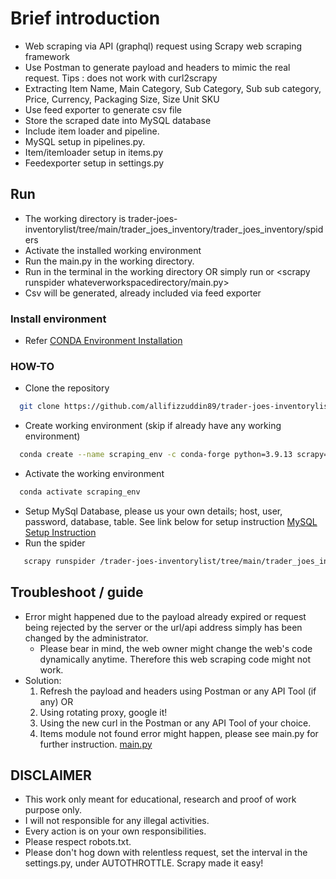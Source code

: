# Brief introduction
- Web scraping via API (graphql) request using Scrapy web scraping framework
- Use Postman to generate payload and headers to mimic the real request. Tips : does not work with curl2scrapy
- Extracting Item Name, Main Category, Sub Category, Sub sub category, Price, Currency, Packaging Size, Size Unit SKU
- Use feed exporter to generate csv file
- Store the scraped date into MySQL database
- Include item loader and pipeline.
- MySQL setup in pipelines.py.
- Item/itemloader setup in items.py
- Feedexporter setup in settings.py

## Run
- The working directory is trader-joes-inventorylist/tree/main/trader_joes_inventory/trader_joes_inventory/spiders
- Activate the installed working environment
- Run the main.py in the working directory.
- Run <scrapy runspider main.py> in the terminal in the working directory
  OR simply run <scrapy crawl main.py> or <scrapy runspider whateverworkspacedirectory/main.py>
- Csv will be generated, already included via feed exporter

### Install environment
- Refer [CONDA Environment Installation](https://docs.anaconda.com/anaconda/install/)
 
### HOW-TO
- Clone the repository
```bash  
  git clone https://github.com/allifizzuddin89/trader-joes-inventorylist.git 
```
- Create working environment (skip if already have any working environment)
```bash
  conda create --name scraping_env -c conda-forge python=3.9.13 scrapy=2.7.1
```
- Activate the working environment
```bash
  conda activate scraping_env
```
- Setup MySql Database, please us your own details; host, user, password, database, table. See link below for setup instruction
[MySQL Setup Instruction](https://dev.mysql.com/doc/mysql-getting-started/en/)
 - Run the spider
 ```bash
    scrapy runspider /trader-joes-inventorylist/tree/main/trader_joes_inventory/trader_joes_inventory/spiders/main.py
 ```

## Troubleshoot / guide
- Error might happened due to the payload already expired or request being rejected by the server or the url/api address simply has been changed by the administrator.
  - Please bear in mind, the web owner might change the web's code dynamically anytime. Therefore this web scraping code might not work.
- Solution: 
  1. Refresh the payload and headers using Postman or any API Tool (if any) OR
  2. Using rotating proxy, google it!
  3. Using the new curl in the Postman or any API Tool of your choice.
  4. Items module not found error might happen, please see main.py for further instruction. [main.py](https://github.com/allifizzuddin89/trader-joes-inventorylist/tree/main/trader_joes_inventory/trader_joes_inventory/spiders/)
  
## DISCLAIMER
- This work only meant for educational, research and proof of work purpose only. 
- I will not responsible for any illegal activities.
- Every action is on your own responsibilities.
- Please respect robots.txt.
- Please don't hog down with relentless request, set the interval in the settings.py, under AUTOTHROTTLE. Scrapy made it easy!

